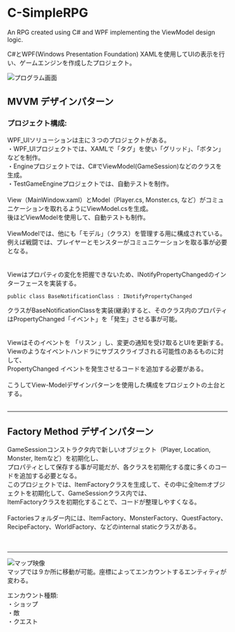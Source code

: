 # C-SimpleRPG
An RPG created using C# and WPF implementing the ViewModel design logic.

C#とWPF(Windows Presentation Foundation) XAMLを使用してUIの表示を行い、ゲームエンジンを作成したプロジェクト。

![プログラム画面](https://github.com/SEFWHITE-Dev/C-Sharp-SimpleRPG/tree/main/Images/01.png?raw=true)</br>

<h2>MVVM デザインパターン</h2>
<h3>プロジェクト構成: </h3>
WPF_UIソリューションは主に３つのプロジェクトがある。</br>
・WPF_UIプロジェクトでは、XAMLで「タグ」を使い「グリッド」、「ボタン」などを制作。</br>
・Engineプロジェクトでは、C#でViewModel(GameSession)などのクラスを生成。</br>
・TestGameEngineプロジェクトでは、自動テストを制作。</br>
</br>
View（MainWindow.xaml）とModel（Player.cs, Monster.cs, など）がコミュニケーションを取れるようにViewModel.csを生成。</br>
後ほどViewModelを使用して、自動テストも制作。</br>
</br>
ViewModelでは、他にも「モデル」（クラス）を管理する用に構成されている。</br>
例えば戦闘では、プレイヤーとモンスターがコミュニケーションを取る事が必要となる。</br>
</br>
</br>
Viewはプロパティの変化を把握できないため、INotifyPropertyChangedのインターフェースを実装する。</br>

    public class BaseNotificationClass : INotifyPropertyChanged

クラスがBaseNotificationClassを実装(継承)すると、そのクラス内のプロパティはPropertyChanged「イベント」を「発生」させる事が可能。</br>
</br>
</br>
Viewはそのイベントを 「リスン 」し、変更の通知を受け取るとUIを更新する。</br>
Viewのようなイベントハンドラにサブスクライブされる可能性のあるものに対して、</br>
PropertyChanged イベントを発生させるコードを追加する必要がある。</br>
</br>
こうしてView-Modelデザインパターンを使用した構成をプロジェクトの土台とする。
</br></br>


<hr>

<h2>Factory Method デザインパターン</h2>
GameSessionコンストラクタ内で新しいオブジェクト（Player, Location, Monster, Itemなど）を初期化し、</br>
プロパティとして保存する事が可能だが、各クラスを初期化する度に多くのコードを追加する必要となる。</br>
このプロジェクトでは、ItemFactoryクラスを生成して、その中に全Itemオブジェクトを初期化して、GameSessionクラス内では、</br>
ItemFactoryクラスを初期化することで、コードが整理しやすくなる。</br>
</br>
Factoriesフォルダー内には、ItemFactory、MonsterFactory、QuestFactory、RecipeFactory、WorldFactory、などのinternal staticクラスがある。</br>
</br></br>



<hr>

![マップ映像](https://github.com/SEFWHITE-Dev/C-Sharp-SimpleRPG/tree/main/Images/Map.png?raw=true)</br>
マップでは９か所に移動が可能。座標によってエンカウントするエンティティが変わる。</br>

エンカウント種類:</br>
・ショップ</br>
・敵</br>
・クエスト</br>
